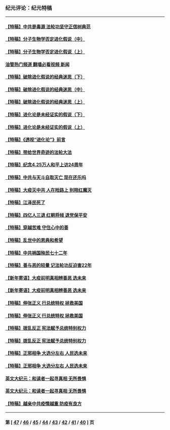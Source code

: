 ### 纪元评论：纪元特稿
---
#### [【特稿】中共是毒源 法轮功坚守正信树典范](../../pages/nsc424/n14037281.md?07200330) 
#### [【特稿】分子生物学否定进化假说（中）](../../pages/nsc424/n14035548.md?07200330) 
#### [【特稿】分子生物学否定进化假说（上）](../../pages/nsc424/n14032398.md?07200330) 
#### [油管热门频道 翻墙必看视频 新闻](ok?07200330)
#### [【特稿】破除进化假说的经典迷思（下）](../../pages/nsc424/n14029015.md?07200330) 
#### [【特稿】破除进化假说的经典迷思（中）](../../pages/nsc424/n14027341.md?07200330) 
#### [【特稿】破除进化假说的经典迷思（上）](../../pages/nsc424/n14024749.md?07200330) 
#### [【特稿】进化论是未经证实的假说（下）](../../pages/nsc424/n14022170.md?07200330) 
#### [【特稿】进化论是未经证实的假说（上）](../../pages/nsc424/n14020737.md?07200330) 
#### [【特稿】《透视“进化论”》前言](../../pages/nsc424/n14019941.md?07200330) 
#### [【特稿】带给世界奇迹的法轮大法](../../pages/nsc424/n13994132.md?07200330) 
#### [【特稿】纪念4.25万人和平上访24周年](../../pages/nsc424/n13980883.md?07200330) 
#### [【特稿】中共与天斗自取灭亡 现在还乐吗](../../pages/nsc424/n13897482.md?07200330) 
#### [【特稿】大疫灭中共 人在险路上 别陪红魔灭](../../pages/nsc424/n13890697.md?07200330) 
#### [【特稿】江泽民死了](../../pages/nsc424/n13876300.md?07200330) 
#### [【特稿】四亿人三退 红朝将倾 退党保平安](../../pages/nsc424/n13794378.md?07200330) 
#### [【特稿】穿越苦难 守住心中的善](../../pages/nsc424/n13784979.md?07200330) 
#### [【特稿】乱世中的恩典和希望](../../pages/nsc424/n13734687.md?07200330) 
#### [【特稿】中共祸国殃民七十二年](../../pages/nsc424/n13272607.md?07200330) 
#### [【特稿】善与恶的较量 记法轮功反迫害22年](../../pages/nsc424/n13086597.md?07200330) 
#### [【新年寄语】大疫前明真相辨善恶 选未来](../../pages/nsc424/n12660855.md?07200330) 
#### [【新年寄语】大疫前明真相辨善恶 选未来](../../pages/nsc424/n12660855.md?07200330) 
#### [【特稿】伸张正义 行总统特权 拯救美国](../../pages/nsc424/n12616806.md?07200330) 
#### [【特稿】伸张正义 行总统特权 拯救美国](../../pages/nsc424/n12616806.md?07200330) 
#### [【特稿】拨乱反正 宪法赋予总统特别权力](../../pages/nsc424/n12598306.md?07200330) 
#### [【特稿】拨乱反正 宪法赋予总统特别权力](../../pages/nsc424/n12598306.md?07200330) 
#### [【特稿】正邪相争 大选分左右 人民选未来](../../pages/nsc424/n12545208.md?07200330) 
#### [【特稿】正邪相争 大选分左右 人民选未来](../../pages/nsc424/n12545208.md?07200330) 
#### [英文大纪元：和读者一起寻真相 无所畏惧](../../pages/nsc424/n12542027.md?07200330) 
#### [英文大纪元：和读者一起寻真相 无所畏惧](../../pages/nsc424/n12542027.md?07200330) 
#### [【特稿】越亲中共疫情越重 防疫有良方](../../pages/nsc424/n12042989.md?07200330) 

---
#### 第 [ [47](./47.md?07200330) / [46](./46.md?07200330) / [45](./45.md?07200330) / [44](./44.md?07200330) / [43](./43.md?07200330) / [42](./42.md?07200330) / [41](./41.md?07200330) / [40](./40.md?07200330) ] 页
